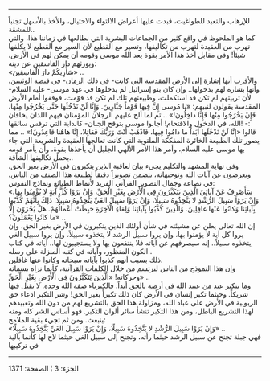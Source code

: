 ------------------------------------------------------------------------

للإرهاب والتعبد للطواغيت، فبدت عليها أعراض الالتواء والاحتيال، والأخذ
بالأسهل تجنباً للمشقة..  
كما هو الملحوظ في واقع كثير من الجماعات البشرية التي نطالعها في زماننا
هذا، والتي تهرب من العقيدة لتهرب من تكاليفها، وتسير مع القطيع لأن السير
مع القطيع لا يكلفها شيئاً! وفي مقابل أخذ هذا الأمر بقوة يعد الله موسى
وقومه أن يمكن لهم في الأرض، ويورثهم دار الفاسقين عن دينه:  
«سَأُرِيكُمْ دارَ الْفاسِقِينَ» ..  
والأقرب أنها إشارة إلى الأرض المقدسة التي كانت- في ذلك الزمان- في قبضة
الوثنيين، وأنها بشارة لهم بدخولها.. وإن كان بنو إسرائيل لم يدخلوها في
عهد موسى- عليه السلام- لأن تربيتهم لم تكن قد استكملت، وطبيعتهم تلك لم
تكن قد قوّمت، فوقفوا أمام الأرض المقدسة يقولون لنبيهم: «يا مُوسى إِنَّ فِيها
قَوْماً جَبَّارِينَ. وَإِنَّا لَنْ نَدْخُلَها حَتَّى يَخْرُجُوا مِنْها، فَإِنْ يَخْرُجُوا مِنْها فَإِنَّا
داخِلُونَ!» .. ثم لما ألح عليهم الرجلان المؤمنان فيهم اللذان يخافان الله،
في الدخول والاقتحام! أجابوا موسى بتوقح الجبان- كالدابة التي ترفس سائقها!
-:  
قالوا «إِنَّا لَنْ نَدْخُلَها أَبَداً ما دامُوا فِيها، فَاذْهَبْ أَنْتَ وَرَبُّكَ فَقاتِلا، إِنَّا
هاهُنا قاعِدُونَ!» .. مما يصور تلك الطبيعة الخائرة المفككة الملتوية التي
كانت تعالجها العقيدة والشريعة التي جاء بها موسى عليه السلام، وأمر هذا
الأمر الألهي الجليل أن يأخذها بقوة، وأن يأمر قومه بحمل تكاليفها
الشاقة..  
وفي نهاية المشهد والتكليم يجيء بيان لعاقبة الذين يتكبرون في الأرض بغير
الحق، ويعرضون عن آيات الله وتوجيهاته، يتضمن تصويراً دقيقاً لطبيعة هذا
الصنف من الناس، في نصاعة وجمال التصوير القرآني الفريد لأنماط الطبائع
ونماذج النفوس:  
«سَأَصْرِفُ عَنْ آياتِيَ الَّذِينَ يَتَكَبَّرُونَ فِي الْأَرْضِ بِغَيْرِ الْحَقِّ، وَإِنْ يَرَوْا كُلَّ آيَةٍ لا
يُؤْمِنُوا بِها، وَإِنْ يَرَوْا سَبِيلَ الرُّشْدِ لا يَتَّخِذُوهُ سَبِيلًا، وَإِنْ يَرَوْا سَبِيلَ الغَيِّ
يَتَّخِذُوهُ سَبِيلًا. ذلِكَ بِأَنَّهُمْ كَذَّبُوا بِآياتِنا وَكانُوا عَنْها غافِلِينَ. وَالَّذِينَ كَذَّبُوا
بِآياتِنا وَلِقاءِ الْآخِرَةِ حَبِطَتْ أَعْمالُهُمْ. هَلْ يُجْزَوْنَ إِلَّا ما كانُوا يَعْمَلُونَ؟» ..  
إن الله تعالى يعلن عن مشيئته في شأن أولئك الذين يتكبرون في الأرض بغير
الحق، وإن يروا كل آية لا يؤمنوا بها، وإن يروا سبيل الرشد لا يتخذوه
سبيلاً، وإن يروا سبيل الغي يتخذوه سبيلاً.. إنه سيصرفهم عن آياته فلا
ينتفعون بها ولا يستجيبون لها.. آياته في كتاب الكون المنظور، وآياته في
كتبه المنزلة على رسله..  
ذلك بسبب أنهم كذبوا بآياته سبحانه وكانوا عنها غافلين.  
وإن هذا النموذج من الناس ليرتسم من خلال الكلمات القرآنية، كأنما نراه
بسماته وحركاته! «الَّذِينَ يَتَكَبَّرُونَ فِي الْأَرْضِ بِغَيْرِ الْحَقِّ» ..  
وما يتكبر عبد من عبيد الله في أرضه بالحق أبداً. فالكبرياء صفة الله وحده.
لا يقبل فيها شريكاً. وحيثما تكبر إنسان في الأرض كان ذلك تكبراً بغير الحق!
وشر التكبر ادعاء حق الربوبية في الأرض على عباد الله، ومزاولة هذا الحق
بالتشريع لهم من دون الله وتعبيدهم لهذا التشريع الباطل، ومن هذا التكبر
تنشأ سائر ألوان التكبر. فهو أساس الشر كله ومنه ينبعث. ومن ثم تجيء بقية
الملامح:  
«وَإِنْ يَرَوْا سَبِيلَ الرُّشْدِ لا يَتَّخِذُوهُ سَبِيلًا، وَإِنْ يَرَوْا سَبِيلَ الغَيِّ يَتَّخِذُوهُ سَبِيلًا»
..  
فهي جبلة تجنح عن سبيل الرشد حيثما رأته، وتجنح إلى سبيل الغي حيثما لاح
لها كأَنما بآلية في تركيبها

------------------------------------------------------------------------

الجزء: 3 ¦ الصفحة: 1371
